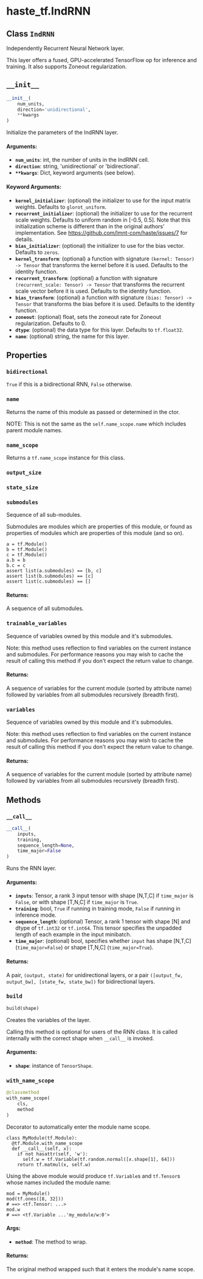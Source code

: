 <div itemscope itemtype="http://developers.google.com/ReferenceObject">
<meta itemprop="name" content="haste_tf.IndRNN" />
<meta itemprop="path" content="Stable" />
<meta itemprop="property" content="bidirectional"/>
<meta itemprop="property" content="name"/>
<meta itemprop="property" content="name_scope"/>
<meta itemprop="property" content="output_size"/>
<meta itemprop="property" content="state_size"/>
<meta itemprop="property" content="submodules"/>
<meta itemprop="property" content="trainable_variables"/>
<meta itemprop="property" content="variables"/>
<meta itemprop="property" content="__call__"/>
<meta itemprop="property" content="__init__"/>
<meta itemprop="property" content="build"/>
<meta itemprop="property" content="with_name_scope"/>
</div>

# haste_tf.IndRNN

<!-- Insert buttons and diff -->


## Class `IndRNN`

Independently Recurrent Neural Network layer.



<!-- Placeholder for "Used in" -->

This layer offers a fused, GPU-accelerated TensorFlow op for inference and
training. It also supports Zoneout regularization.

<h2 id="__init__"><code><a name="__init__">__init__</a></code></h2>

``` python
__init__(
    num_units,
    direction='unidirectional',
    **kwargs
)
```

Initialize the parameters of the IndRNN layer.


#### Arguments:


* <b>`num_units`</b>: int, the number of units in the IndRNN cell.
* <b>`direction`</b>: string, 'unidirectional' or 'bidirectional'.
* <b>`**kwargs`</b>: Dict, keyword arguments (see below).


#### Keyword Arguments:


* <b>`kernel_initializer`</b>: (optional) the initializer to use for the input
  matrix weights. Defaults to `glorot_uniform`.
* <b>`recurrent_initializer`</b>: (optional) the initializer to use for the
  recurrent scale weights. Defaults to uniform random in [-0.5, 0.5].
  Note that this initialization scheme is different than in the original
  authors' implementation. See https://github.com/lmnt-com/haste/issues/7
  for details.
* <b>`bias_initializer`</b>: (optional) the initializer to use for the bias vector.
  Defaults to `zeros`.
* <b>`kernel_transform`</b>: (optional) a function with signature
  `(kernel: Tensor) -> Tensor` that transforms the kernel before it is
  used. Defaults to the identity function.
* <b>`recurrent_transform`</b>: (optional) a function with signature
  `(recurrent_scale: Tensor) -> Tensor` that transforms the recurrent
  scale vector before it is used. Defaults to the identity function.
* <b>`bias_transform`</b>: (optional) a function with signature
  `(bias: Tensor) -> Tensor` that transforms the bias before it is used.
  Defaults to the identity function.
* <b>`zoneout`</b>: (optional) float, sets the zoneout rate for Zoneout
  regularization. Defaults to 0.
* <b>`dtype`</b>: (optional) the data type for this layer. Defaults to `tf.float32`.
* <b>`name`</b>: (optional) string, the name for this layer.



## Properties

<h3 id="bidirectional"><code>bidirectional</code></h3>

`True` if this is a bidirectional RNN, `False` otherwise.


<h3 id="name"><code>name</code></h3>

Returns the name of this module as passed or determined in the ctor.

NOTE: This is not the same as the `self.name_scope.name` which includes
parent module names.

<h3 id="name_scope"><code>name_scope</code></h3>

Returns a `tf.name_scope` instance for this class.


<h3 id="output_size"><code>output_size</code></h3>




<h3 id="state_size"><code>state_size</code></h3>




<h3 id="submodules"><code>submodules</code></h3>

Sequence of all sub-modules.

Submodules are modules which are properties of this module, or found as
properties of modules which are properties of this module (and so on).

```
a = tf.Module()
b = tf.Module()
c = tf.Module()
a.b = b
b.c = c
assert list(a.submodules) == [b, c]
assert list(b.submodules) == [c]
assert list(c.submodules) == []
```

#### Returns:

A sequence of all submodules.


<h3 id="trainable_variables"><code>trainable_variables</code></h3>

Sequence of variables owned by this module and it's submodules.

Note: this method uses reflection to find variables on the current instance
and submodules. For performance reasons you may wish to cache the result
of calling this method if you don't expect the return value to change.

#### Returns:

A sequence of variables for the current module (sorted by attribute
name) followed by variables from all submodules recursively (breadth
first).


<h3 id="variables"><code>variables</code></h3>

Sequence of variables owned by this module and it's submodules.

Note: this method uses reflection to find variables on the current instance
and submodules. For performance reasons you may wish to cache the result
of calling this method if you don't expect the return value to change.

#### Returns:

A sequence of variables for the current module (sorted by attribute
name) followed by variables from all submodules recursively (breadth
first).




## Methods

<h3 id="__call__"><code><a name="__call__">__call__</a></code></h3>

``` python
__call__(
    inputs,
    training,
    sequence_length=None,
    time_major=False
)
```

Runs the RNN layer.


#### Arguments:


* <b>`inputs`</b>: Tensor, a rank 3 input tensor with shape [N,T,C] if `time_major`
  is `False`, or with shape [T,N,C] if `time_major` is `True`.
* <b>`training`</b>: bool, `True` if running in training mode, `False` if running
  in inference mode.
* <b>`sequence_length`</b>: (optional) Tensor, a rank 1 tensor with shape [N] and
  dtype of `tf.int32` or `tf.int64`. This tensor specifies the unpadded
  length of each example in the input minibatch.
* <b>`time_major`</b>: (optional) bool, specifies whether `input` has shape [N,T,C]
  (`time_major=False`) or shape [T,N,C] (`time_major=True`).


#### Returns:

A pair, `(output, state)` for unidirectional layers, or a pair
`([output_fw, output_bw], [state_fw, state_bw])` for bidirectional
layers.


<h3 id="build"><code><a name="build">build</a></code></h3>

``` python
build(shape)
```

Creates the variables of the layer.

Calling this method is optional for users of the RNN class. It is called
internally with the correct shape when `__call__` is invoked.

#### Arguments:


* <b>`shape`</b>: instance of `TensorShape`.

<h3 id="with_name_scope"><code><a name="with_name_scope">with_name_scope</a></code></h3>

``` python
@classmethod
with_name_scope(
    cls,
    method
)
```

Decorator to automatically enter the module name scope.

```
class MyModule(tf.Module):
  @tf.Module.with_name_scope
  def __call__(self, x):
    if not hasattr(self, 'w'):
      self.w = tf.Variable(tf.random.normal([x.shape[1], 64]))
    return tf.matmul(x, self.w)
```

Using the above module would produce `tf.Variable`s and `tf.Tensor`s whose
names included the module name:

```
mod = MyModule()
mod(tf.ones([8, 32]))
# ==> <tf.Tensor: ...>
mod.w
# ==> <tf.Variable ...'my_module/w:0'>
```

#### Args:


* <b>`method`</b>: The method to wrap.


#### Returns:

The original method wrapped such that it enters the module's name scope.




